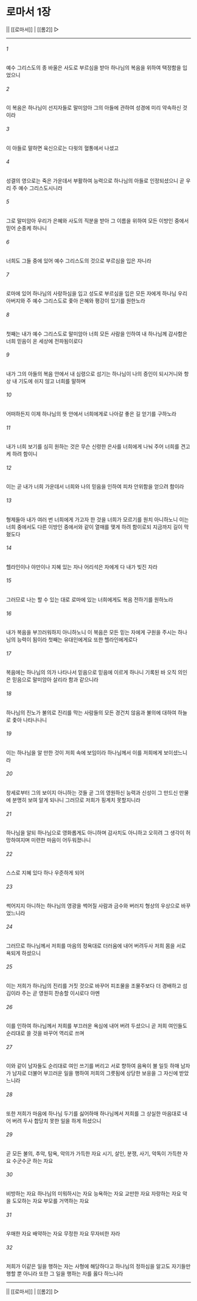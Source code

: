 # 로마서 1장

|| [[로마서]] | [[롬2]] ▷
***

###### 1
예수 그리스도의 종 바울은 사도로 부르심을 받아 하나님의 복음을 위하여 택정함을 입었으니

###### 2
이 복음은 하나님이 선지자들로 말미암아 그의 아들에 관하여 성경에 미리 약속하신 것이라

###### 3
이 아들로 말하면 육신으로는 다윗의 혈통에서 나셨고

###### 4
성결의 영으로는 죽은 가운데서 부활하여 능력으로 하나님의 아들로 인정되셨으니 곧 우리 주 예수 그리스도시니라

###### 5
그로 말미암아 우리가 은혜와 사도의 직분을 받아 그 이름을 위하여 모든 이방인 중에서 믿어 순종케 하나니

###### 6
너희도 그들 중에 있어 예수 그리스도의 것으로 부르심을 입은 자니라

###### 7
로마에 있어 하나님의 사랑하심을 입고 성도로 부르심을 입은 모든 자에게 하나님 우리 아버지와 주 예수 그리스도로 좇아 은혜와 평강이 있기를 원한노라

###### 8
첫째는 내가 예수 그리스도로 말미암아 너희 모든 사람을 인하여 내 하나님께 감사함은 너희 믿음이 온 세상에 전파됨이로다

###### 9
내가 그의 아들의 복음 안에서 내 심령으로 섬기는 하나님이 나의 증인이 되시거니와 항상 내 기도에 쉬지 않고 너희를 말하며

###### 10
어떠하든지 이제 하나님의 뜻 안에서 너희에게로 나아갈 좋은 길 얻기를 구하노라

###### 11
내가 너희 보기를 심히 원하는 것은 무슨 신령한 은사를 너희에게 나눠 주어 너희를 견고케 하려 함이니

###### 12
이는 곧 내가 너희 가운데서 너희와 나의 믿음을 인하여 피차 안위함을 얻으려 함이라

###### 13
형제들아 내가 여러 번 너희에게 가고자 한 것을 너희가 모르기를 원치 아니하노니 이는 너희 중에서도 다른 이방인 중에서와 같이 열매를 맺게 하려 함이로되 지금까지 길이 막혔도다

###### 14
헬라인이나 야만이나 지혜 있는 자나 어리석은 자에게 다 내가 빚진 자라

###### 15
그러므로 나는 할 수 있는 대로 로마에 있는 너희에게도 복음 전하기를 원하노라

###### 16
내가 복음을 부끄러워하지 아니하노니 이 복음은 모든 믿는 자에게 구원을 주시는 하나님의 능력이 됨이라 첫째는 유대인에게요 또한 헬라인에게로다

###### 17
복음에는 하나님의 의가 나타나서 믿음으로 믿음에 이르게 하나니 기록된 바 오직 의인은 믿음으로 말미암아 살리라 함과 같으니라

###### 18
하나님의 진노가 불의로 진리를 막는 사람들의 모든 경건치 않음과 불의에 대하여 하늘로 좇아 나타나나니

###### 19
이는 하나님을 알 만한 것이 저희 속에 보임이라 하나님께서 이를 저희에게 보이셨느니라

###### 20
창세로부터 그의 보이지 아니하는 것들 곧 그의 영원하신 능력과 신성이 그 만드신 만물에 분명히 보여 알게 되나니 그러므로 저희가 핑계치 못할지니라

###### 21
하나님을 알되 하나님으로 영화롭게도 아니하며 감사치도 아니하고 오히려 그 생각이 허망하여지며 미련한 마음이 어두워졌나니

###### 22
스스로 지혜 있다 하나 우준하게 되어

###### 23
썩어지지 아니하는 하나님의 영광을 썩어질 사람과 금수와 버러지 형상의 우상으로 바꾸었느니라

###### 24
그러므로 하나님께서 저희를 마음의 정욕대로 더러움에 내어 버려두사 저희 몸을 서로 욕되게 하셨으니

###### 25
이는 저희가 하나님의 진리를 거짓 것으로 바꾸어 피조물을 조물주보다 더 경배하고 섬김이라 주는 곧 영원히 찬송할 이시로다 아멘

###### 26
이를 인하여 하나님께서 저희를 부끄러운 욕심에 내어 버려 두셨으니 곧 저희 여인들도 순리대로 쓸 것을 바꾸어 역리로 쓰며

###### 27
이와 같이 남자들도 순리대로 여인 쓰기를 버리고 서로 향하여 음욕이 불 일듯 하매 남자가 남자로 더불어 부끄러운 일을 행하여 저희의 그릇됨에 상당한 보응을 그 자신에 받았느니라

###### 28
또한 저희가 마음에 하나님 두기를 싫어하매 하나님께서 저희를 그 상실한 마음대로 내어 버려 두사 합당치 못한 일을 하게 하셨으니

###### 29
곧 모든 불의, 추악, 탐욕, 악의가 가득한 자요 시기, 살인, 분쟁, 사기, 악독이 가득한 자요 수군수군 하는 자요

###### 30
비방하는 자요 하나님의 미워하시는 자요 능욕하는 자요 교만한 자요 자랑하는 자요 악을 도모하는 자요 부모를 거역하는 자요

###### 31
우매한 자요 배약하는 자요 무정한 자요 무자비한 자라

###### 32
저희가 이같은 일을 행하는 자는 사형에 해당하다고 하나님의 정하심을 알고도 자기들만 행할 뿐 아니라 또한 그 일을 행하는 자를 옳다 하느니라

***
|| [[로마서]] | [[롬2]] ▷